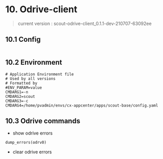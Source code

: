 # 10. Odrive-client
> current version : scout-odrive-client_0.1.1-dev-210707-63092ee

## 10.1 Config
```
```

## 10.2 Environment
```
# Application Environment file
# Used by all versions
# Formatted by 
#ENV_PARAM=value
CMDARG1=-n
CMDARG2=scout
CMDARG3=-c
CMDARG4=/home/pvadmin/envs/cx-appcenter/apps/scout-base/config.yaml
```
## 10.3 Odrive commands
- show odrive errors
```
dump_errors(odrv0)
```
- clear odrive errors
